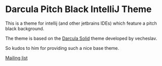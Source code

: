 # Darcula Pitch Black IntelliJ Theme
This is a theme for intellij (and other jetbrains IDEs) which feature
a pitch black background.

The theme is based on the [Darcula Solid](https://github.com/vecheslav/darcula-solid)
theme developed by vecheslav. 

So kudos to him for providing such a nice base theme.


[Mailing list](https://lists.sr.ht/~patrickpichler/darcula-pitch-black)
